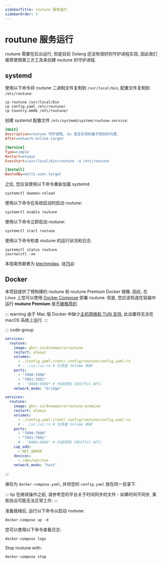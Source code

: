 ```yaml
---
sidebarTitle: routune 服务运行
sidebarOrder: 3
---
```


# routune 服务运行

routune 需要在后台运行, 但是目前 Golang 还没有很好的守护进程实现, 因此我们推荐使用第三方工具来创建 routune 的守护进程.

## systemd

使用以下命令将 routune 二进制文件复制到 `/usr/local/bin`, 配置文件复制到 `/etc/routune`:

```shell
cp routune /usr/local/bin
cp config.yaml /etc/routune/
cp Country.mmdb /etc/routune/
```

创建 systemd 配置文件 `/etc/systemd/system/routune.service`:

```ini
[Unit]
Description=routune 守护进程, Go 语言实现的基于规则的代理.
After=network-online.target

[Service]
Type=simple
Restart=always
ExecStart=/usr/local/bin/routune -d /etc/routune

[Install]
WantedBy=multi-user.target
```

之后, 您应该使用以下命令重新加载 systemd:

```shell
systemctl daemon-reload
```

使用以下命令在系统启动时启动 routune:

```shell
systemctl enable routune
```

使用以下命令立即启动 routune:

```shell
systemctl start routune
```

使用以下命令检查 routune 的运行状况和日志:

```shell
systemctl status routune
journalctl -xe
```

本指南贡献者为 [ktechmidas](https://github.com/ktechmidas). ([#754](https://github.com/Dreamacro/routune/issues/754))

## Docker

本项目提供了预构建的 routune 和 routune Premium Docker 镜像. 因此, 在 Linux 上您可以使用 [Docker Compose](https://docs.docker.com/compose/) 部署 routune. 但是, 您应该知道在容器中运行 **routune Premium** 是[不被推荐的](https://github.com/Dreamacro/routune/issues/2249#issuecomment-1203494599)

::: warning
由于 Mac 版 Docker 中缺少[主机网络和 TUN 支持](https://github.com/Dreamacro/routune/issues/770#issuecomment-650951876), 此设置将无法在 macOS 系统上运行.
:::

::: code-group

```yaml [routune]
services:
  routune:
    image: ghcr.io/dreamacro/routune
    restart: always
    volumes:
      - ./config.yaml:/root/.config/routune/config.yaml:ro
      # - ./ui:/ui:ro # 仪表盘 Volume 映射
    ports:
      - "7890:7890"
      - "7891:7891"
      # - "8080:8080" # 外部控制 (RESTful API)
    network_mode: "bridge"
```

```yaml [routune Premium]
services:
  routune:
    image: ghcr.io/dreamacro/routune-premium
    restart: always
    volumes:
      - ./config.yaml:/root/.config/routune/config.yaml:ro
      # - ./ui:/ui:ro # 仪表盘 Volume 映射
    ports:
      - "7890:7890"
      - "7891:7891"
      # - "8080:8080" # 外部控制 (RESTful API)
    cap_add:
      - NET_ADMIN
    devices:
      - /dev/net/tun
    network_mode: "host"
```

:::

保存为 `docker-compose.yaml`, 并将您的 `config.yaml` 放在同一目录下.

::: tip
在继续操作之前, 请参考您的平台关于时间同步的文件 - 如果时间不同步, 某些协议可能无法正常工作.
:::

准备就绪后, 运行以下命令以启动 routune:

```shell
docker-compose up -d
```

您可以使用以下命令查看日志:

```shell
docker-compose logs
```

Stop routune with:

```shell
docker-compose stop
```

